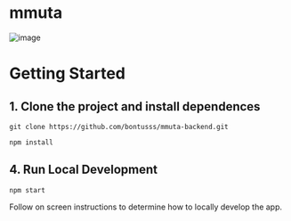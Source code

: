 # mmuta
![image](https://user-images.githubusercontent.com/16169291/233858263-a43f4df9-1400-4a42-9510-42bf75e380e8.png)

# Getting Started

## 1. Clone the project and install dependences

```
git clone https://github.com/bontusss/mmuta-backend.git
```

```
npm install
```

## 4. Run Local Development

```
npm start
```

Follow on screen instructions to determine how to locally develop the app.
